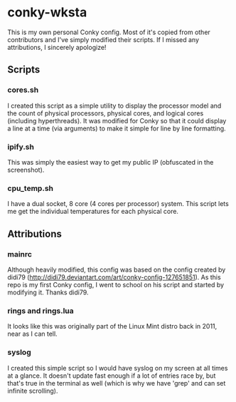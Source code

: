 # conky-wksta
This is my own personal Conky config.  Most of it's copied from other contributors and I've simply modified their scripts.  If I missed any attributions, I sincerely apologize!

## Scripts
### cores.sh
I created this script as a simple utility to display the processor model and the count of physical processors, physical cores, and logical cores (including hyperthreads).  It was modified for Conky so that it could display a line at a time (via arguments) to make it simple for line by line formatting.

### ipify.sh
This was simply the easiest way to get my public IP (obfuscated in the screenshot).

### cpu_temp.sh
I have a dual socket, 8 core (4 cores per processor) system.  This script lets me get the individual temperatures for each physical core.

## Attributions
### mainrc
Although heavily modified, this config was based on the config created by didi79 (http://didi79.deviantart.com/art/conky-config-127651851).  As this repo is my first Conky config, I went to school on his script and started by modifying it.  Thanks didi79.

### rings and rings.lua
It looks like this was originally part of the Linux Mint distro back in 2011, near as I can tell.

### syslog
I created this simple script so I would have syslog on my screen at all times at a glance.  It doesn't update fast enough if a lot of entries race by, but that's true in the terminal as well (which is why we have 'grep' and can set infinite scrolling).
